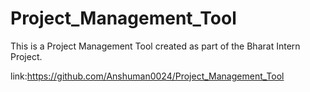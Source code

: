 # Project_Management_Tool
This is a Project Management Tool created as part of the Bharat Intern Project.

link:https://github.com/Anshuman0024/Project_Management_Tool
